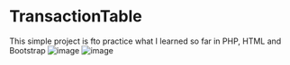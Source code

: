 # TransactionTable
This simple project is fto practice what I learned so far in PHP, HTML  and Bootstrap
![image](https://github.com/MustafaAMaklad/TransactionDataProject/assets/71916300/2f414c7a-c00e-4747-94a5-aa6ce536f3d6)
![image](https://github.com/MustafaAMaklad/TransactionDataProject/assets/71916300/44ec9efd-954b-4078-b51f-fb81c5c28e48)

